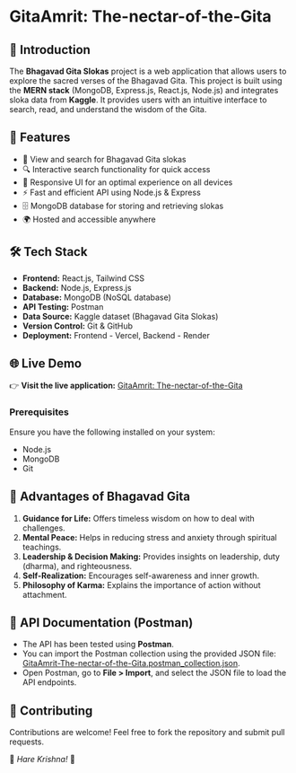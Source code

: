 # GitaAmrit: The-nectar-of-the-Gita

## 📖 Introduction
The **Bhagavad Gita Slokas** project is a web application that allows users to explore the sacred verses of the Bhagavad Gita. This project is built using the **MERN stack** (MongoDB, Express.js, React.js, Node.js) and integrates sloka data from **Kaggle**. It provides users with an intuitive interface to search, read, and understand the wisdom of the Gita.

## 🚀 Features
- 📜 View and search for Bhagavad Gita slokas
- 🔍 Interactive search functionality for quick access
- 🎨 Responsive UI for an optimal experience on all devices
- ⚡ Fast and efficient API using Node.js & Express
- 🗄️ MongoDB database for storing and retrieving slokas
- 🌍 Hosted and accessible anywhere

## 🛠️ Tech Stack
- **Frontend:** React.js, Tailwind CSS
- **Backend:** Node.js, Express.js
- **Database:** MongoDB (NoSQL database)
- **API Testing:** Postman
- **Data Source:** Kaggle dataset (Bhagavad Gita Slokas)
- **Version Control:** Git & GitHub
- **Deployment:** Frontend - Vercel, Backend - Render

## 🌐 Live Demo
👉 **Visit the live application:** [GitaAmrit: The-nectar-of-the-Gita](https://gita-amrit-the-nectar-of-the-gita.vercel.app/)

### Prerequisites
Ensure you have the following installed on your system:
- Node.js
- MongoDB
- Git

## 🌟 Advantages of Bhagavad Gita
1. **Guidance for Life:** Offers timeless wisdom on how to deal with challenges.
2. **Mental Peace:** Helps in reducing stress and anxiety through spiritual teachings.
3. **Leadership & Decision Making:** Provides insights on leadership, duty (dharma), and righteousness.
4. **Self-Realization:** Encourages self-awareness and inner growth.
5. **Philosophy of Karma:** Explains the importance of action without attachment.

## 📌 API Documentation (Postman)
- The API has been tested using **Postman**.
- You can import the Postman collection using the provided JSON file: [GitaAmrit-The-nectar-of-the-Gita.postman_collection.json](backend/GitaAmrit-The-nectar-of-the-Gita.postman_collection.json).
- Open Postman, go to **File > Import**, and select the JSON file to load the API endpoints.

## 🤝 Contributing
Contributions are welcome! Feel free to fork the repository and submit pull requests.

🙏 *Hare Krishna!* 🙏

